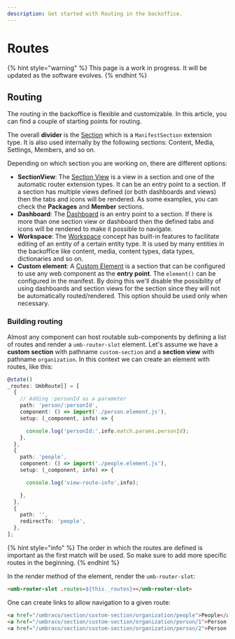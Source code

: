 ```yaml
---
description: Get started with Routing in the backoffice.
---
```


# Routes

{% hint style="warning" %}
This page is a work in progress. It will be updated as the software evolves.
{% endhint %}

## Routing

The routing in the backoffice is flexible and customizable. In this article, you can find a couple of starting points for routing.

The overall **divider** is the [Section](broken-reference) which is a `ManifestSection` extension type. It is also used internally by the following sections: Content, Media, Settings, Members, and so on.

Depending on which section you are working on, there are different options:

* **SectionView**: The [Section View](extension-types/sections/section-view.md) is a view in a section and one of the automatic router extension types. It can be an entry point to a section. If a section has multiple views defined (or both dashboards and views) then the tabs and icons will be rendered. As some examples, you can check the **Packages** and **Member** sections.
* **Dashboard**: The [Dashboard](extension-types/dashboards.md) is an entry point to a section. If there is more than one section view or dashboard then the defined tabs and icons will be rendered to make it possible to navigate.
* **Workspace**: The [Workspace](extension-types/workspaces/) concept has built-in features to facilitate editing of an entity of a certain entity type. It is used by many entities in the backoffice like content, media, content types, data types, dictionaries and so on.
* **Custom element**: A [Custom Element](umbraco-element/) is a section that can be configured to use any web component as the **entry point**. The `element()` can be configured in the manifest. By doing this we'll disable the possibility of using dashboards and section views for the section since they will not be automatically routed/rendered. This option should be used only when necessary.

### Building routing

Almost any component can host routable sub-components by defining a list of routes and render a `umb-router-slot` element. Let's assume we have a **custom section** with pathname `custom-section` and a **section view** with pathname `organization`. In this context we can create an element with routes, like this:

```typescript
@state()
_routes: UmbRoute[] = [
  {
    // Adding :personId as a parameter
    path: 'person/:personId',
    component: () => import('./person.element.js'),
    setup: (_component, info) => {

      console.log('personId:',info.match.params.personId);
    },
  },
  {
    path: 'people',
    component: () => import('./people.element.js'),
    setup: (_component, info) => {

      console.log('view-route-info',info);

    },
  },
  {
    path: '',
    redirectTo: 'people',
  },
];
```

{% hint style="info" %}
The order in which the routes are defined is important as the first match will be used. So make sure to add more specific routes in the beginning.
{% endhint %}

In the render method of the element, render the `umb-router-slot`:

```html
<umb-router-slot .routes=${this._routes}></umb-router-slot> 
```

One can create links to allow navigation to a given route:

```html
<a href="/umbraco/section/custom-section/organization/people">People</a>
<a href="/umbraco/section/custom-section/organization/person/1">Person 1</a>
<a href="/umbraco/section/custom-section/organization/person/2">Person 2</a>
```
